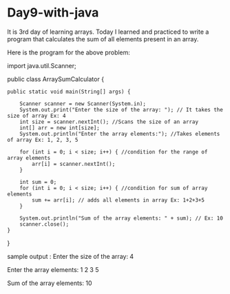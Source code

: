 # Day9-with-java

It is 3rd day of learning arrays. Today I learned and practiced to write a program that calculates the sum of all elements present in an array.

Here is the program for the above problem:

import java.util.Scanner;

public class ArraySumCalculator {

    public static void main(String[] args) {
    
        Scanner scanner = new Scanner(System.in);
        System.out.print("Enter the size of the array: "); // It takes the size of array Ex: 4
        int size = scanner.nextInt(); //Scans the size of an array
        int[] arr = new int[size];
        System.out.println("Enter the array elements:"); //Takes elements of array Ex: 1, 2, 3, 5
        
        for (int i = 0; i < size; i++) { //condition for the range of array elements
            arr[i] = scanner.nextInt();
        }
        
        int sum = 0;
        for (int i = 0; i < size; i++) { //condition for sum of array elements 
            sum += arr[i]; // adds all elements in array Ex: 1+2+3+5
        }
        
        System.out.println("Sum of the array elements: " + sum); // Ex: 10
        scanner.close();
    }
}

sample output : Enter the size of the array: 4

Enter the array elements: 1 2 3 5

Sum of the array elements: 10




